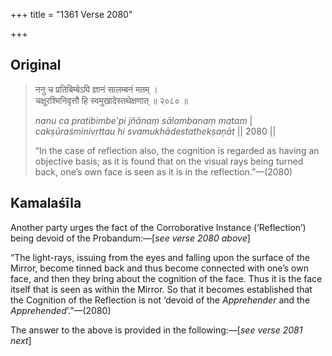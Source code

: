 +++
title = "1361 Verse 2080"

+++
## Original 
>
> ननु च प्रतिबिम्बेऽपि ज्ञानं सालम्बनं मतम् ।  
> चक्षूरश्मिनिवृत्तौ हि स्वमुखादेस्तथेक्षणात् ॥ २०८० ॥ 
>
> *nanu ca pratibimbe'pi jñānaṃ sālambanaṃ matam* \|  
> *cakṣūraśminivṛttau hi svamukhādestathekṣaṇāt* \|\| 2080 \|\| 
>
> “In the case of reflection also, the cognition is regarded as having an objective basis; as it is found that on the visual rays being turned back, one’s own face is seen as it is in the reflection.”—(2080)



## Kamalaśīla

Another party urges the fact of the Corroborative Instance (‘Reflection’) being devoid of the Probandum:—[*see verse 2080 above*]

“The light-rays, issuing from the eyes and falling upon the surface of the Mirror, become tinned back and thus become connected with one’s own face, and then they bring about the cognition of the face. Thus it is the face itself that is seen as within the Mirror. So that it becomes established that the Cognition of the Reflection is not ‘devoid of the *Apprehender* and the *Apprehended*’.”—(2080)

The answer to the above is provided in the following:—[*see verse 2081 next*]


